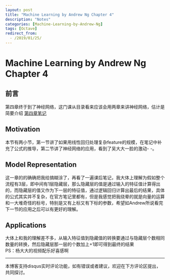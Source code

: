 ```yaml
---
layout: post
title: "Machine Learning by Andrew Ng Chapter 4"
description: "Notes"
categories: [Machine-Learning-by-Andrew-Ng]
tags: [Octave]
redirect_from:
  - /2019/01/25/
---
```

# Machine Learning by Andrew Ng Chapter 4
 
## 前言  

第四章终于到了神经网络，这门课从目录看来应该会用两章来讲神经网络，估计是简要介绍
[第四章笔记](https://www.coursera.org/learn/machine-learning/resources/RmTEz)

## Motivation

本节有两小节，第一节讲了如果用线性回归处理复杂feature的规模，在笔记中补充了公式的推导，第二节讲了神经网络的应用，看到了吴大大一脸的激动- -。

## Model Representation

这一章的的确确把我给搞糊涂了，再看了一遍课后笔记，我大体上理解为假如整个流程有3层，即中间有1层隐藏层，那么隐藏层的值是通过输入的特征值计算得出的，而隐藏层的值又作为下一层的特征值，通过逻辑回归计算出最后的结果，具体的公式其实并不复杂，在官方笔记里都有，但是我感觉把我绕晕的就是向量的运算和一大堆奇怪的标号，特别是又有上标又有下标的参数，希望如Andrew所说看完下一节的应用之后可以有更好的理解。  

## Applications  

大体上和我的理解差不多，从输入特征值到隐藏值的转换要通过与隐藏层个数相同数量的转换，然后隐藏层那一层的个数加上+1即可得到最终的结果  
PS：杨大大的视频配乐好喜感啊

---
本博客支持disqus实时评论功能，如有错误或者建议，欢迎在下方评论区提出，共同探讨。
